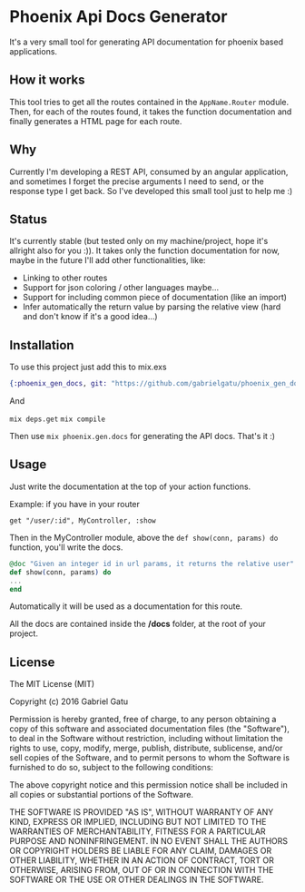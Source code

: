 # Phoenix Api Docs Generator

It's a very small tool for generating API documentation for phoenix based applications.

## How it works

This tool tries to get all the routes contained in the `AppName.Router` module. Then, for each
of the routes found, it takes the function documentation and finally generates a HTML page for
each route.

## Why

Currently I'm developing a REST API, consumed by an angular application, and sometimes I forget
the precise arguments I need to send, or the response type I get back. 
So I've developed this small tool just to help me :)

## Status

It's currently stable (but tested only on my machine/project, hope it's allright also for you :)). It takes
only the function documentation for now, maybe in the future I'll add other functionalities, like:

- Linking to other routes
- Support for json coloring / other languages maybe...
- Support for including common piece of documentation (like an import)
- Infer automatically the return value by parsing the relative view (hard and don't know if it's a good idea...)

## Installation

To use this project just add this to mix.exs

```elixir
{:phoenix_gen_docs, git: "https://github.com/gabrielgatu/phoenix_gen_docs", only: :dev}
```

And

`mix deps.get`
`mix compile`

Then use `mix phoenix.gen.docs` for generating the API docs. That's it :)

## Usage

Just write the documentation at the top of your action functions.

Example: if you have in your router

`get "/user/:id", MyController, :show`

Then in the MyController module, above
the `def show(conn, params) do` function,
you'll write the docs.

```elixir
@doc "Given an integer id in url params, it returns the relative user"
def show(conn, params) do
...
end
```

Automatically it will be used as a documentation for this route.

All the docs are contained inside the **/docs** folder, at the root
of your project.

## License

The MIT License (MIT)

Copyright (c) 2016 Gabriel Gatu

Permission is hereby granted, free of charge, to any person obtaining a copy of this software and associated documentation files (the "Software"), to deal in the Software without restriction, including without limitation the rights to use, copy, modify, merge, publish, distribute, sublicense, and/or sell copies of the Software, and to permit persons to whom the Software is furnished to do so, subject to the following conditions:

The above copyright notice and this permission notice shall be included in all copies or substantial portions of the Software.

THE SOFTWARE IS PROVIDED "AS IS", WITHOUT WARRANTY OF ANY KIND, EXPRESS OR IMPLIED, INCLUDING BUT NOT LIMITED TO THE WARRANTIES OF MERCHANTABILITY, FITNESS FOR A PARTICULAR PURPOSE AND NONINFRINGEMENT. IN NO EVENT SHALL THE AUTHORS OR COPYRIGHT HOLDERS BE LIABLE FOR ANY CLAIM, DAMAGES OR OTHER LIABILITY, WHETHER IN AN ACTION OF CONTRACT, TORT OR OTHERWISE, ARISING FROM, OUT OF OR IN CONNECTION WITH THE SOFTWARE OR THE USE OR OTHER DEALINGS IN THE SOFTWARE.
